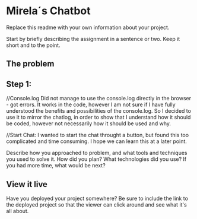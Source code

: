 # Mirela´s Chatbot

Replace this readme with your own information about your project.

Start by briefly describing the assignment in a sentence or two. Keep it short and to the point.

## The problem

## Step 1: 
//Console.log
Did not manage to use the console.log directly in the browser - got errors. It works in the code, however I am not sure if I have fully understood the benefits and possibilities of the console.log. So I decided to use it to mirror the chatlog, in order to show that I understand how it should be coded, however not necessarily how it should be used and why.

//Start Chat:
I wanted to start the chat throught a button, but found this too complicated and time consuming. I hope we can learn this at a later point. 


Describe how you approached to problem, and what tools and techniques you used to solve it. How did you plan? What technologies did you use? If you had more time, what would be next?

## View it live

Have you deployed your project somewhere? Be sure to include the link to the deployed project so that the viewer can click around and see what it's all about.
